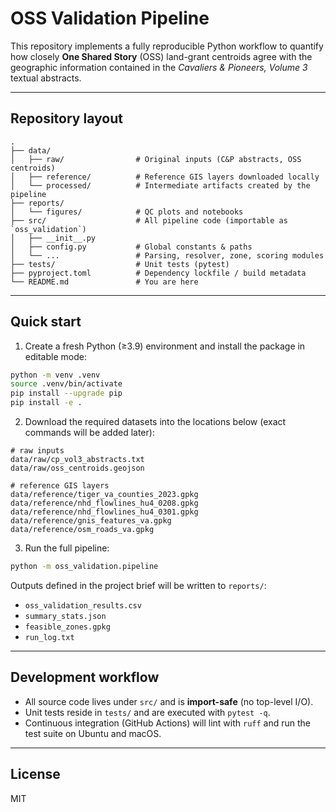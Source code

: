 # OSS Validation Pipeline

This repository implements a fully reproducible Python workflow to quantify how closely **One Shared Story** (OSS) land-grant centroids agree with the geographic information contained in the *Cavaliers & Pioneers, Volume&nbsp;3* textual abstracts.

---

## Repository layout

```
.
├── data/
│   ├── raw/                # Original inputs (C&P abstracts, OSS centroids)
│   ├── reference/          # Reference GIS layers downloaded locally
│   └── processed/          # Intermediate artifacts created by the pipeline
├── reports/
│   └── figures/            # QC plots and notebooks
├── src/                    # All pipeline code (importable as `oss_validation`)
│   ├── __init__.py
│   ├── config.py           # Global constants & paths
│   └── ...                 # Parsing, resolver, zone, scoring modules
├── tests/                  # Unit tests (pytest)
├── pyproject.toml          # Dependency lockfile / build metadata
└── README.md               # You are here
```

---

## Quick start

1. Create a fresh Python (≥3.9) environment and install the package in editable mode:

```bash
python -m venv .venv
source .venv/bin/activate
pip install --upgrade pip
pip install -e .
```

2. Download the required datasets into the locations below (exact commands will be added later):

```
# raw inputs
data/raw/cp_vol3_abstracts.txt
data/raw/oss_centroids.geojson

# reference GIS layers
data/reference/tiger_va_counties_2023.gpkg
data/reference/nhd_flowlines_hu4_0208.gpkg
data/reference/nhd_flowlines_hu4_0301.gpkg
data/reference/gnis_features_va.gpkg
data/reference/osm_roads_va.gpkg
```

3. Run the full pipeline:

```bash
python -m oss_validation.pipeline
```

Outputs defined in the project brief will be written to `reports/`:

* `oss_validation_results.csv`
* `summary_stats.json`
* `feasible_zones.gpkg`
* `run_log.txt`

---

## Development workflow

* All source code lives under `src/` and is **import-safe** (no top-level I/O).
* Unit tests reside in `tests/` and are executed with `pytest -q`.
* Continuous integration (GitHub Actions) will lint with `ruff` and run the test suite on Ubuntu and macOS.

---

## License

MIT 
